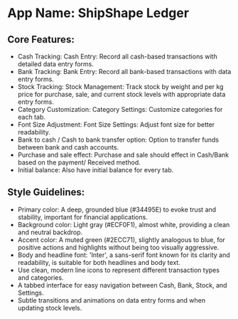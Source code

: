 # **App Name**: ShipShape Ledger

## Core Features:

- Cash Tracking: Cash Entry: Record all cash-based transactions with detailed data entry forms.
- Bank Tracking: Bank Entry: Record all bank-based transactions with data entry forms.
- Stock Tracking: Stock Management: Track stock by weight and per kg price for purchase, sale, and current stock levels with appropriate data entry forms.
- Category Customization: Category Settings: Customize categories for each tab.
- Font Size Adjustment: Font Size Settings: Adjust font size for better readability.
- Bank to cash / Cash to bank transfer option: Option to transfer funds between bank and cash accounts.
- Purchase and sale effect: Purchase and sale should effect in Cash/Bank based on the payment/ Received method.
- Initial balance: Also have initial balance for every tab.

## Style Guidelines:

- Primary color: A deep, grounded blue (#34495E) to evoke trust and stability, important for financial applications.
- Background color: Light gray (#ECF0F1), almost white, providing a clean and neutral backdrop.
- Accent color: A muted green (#2ECC71), slightly analogous to blue, for positive actions and highlights without being too visually aggressive.
- Body and headline font: 'Inter', a sans-serif font known for its clarity and readability, is suitable for both headlines and body text.
- Use clean, modern line icons to represent different transaction types and categories.
- A tabbed interface for easy navigation between Cash, Bank, Stock, and Settings.
- Subtle transitions and animations on data entry forms and when updating stock levels.